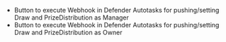 - Button to execute Webhook in Defender Autotasks for pushing/setting Draw and PrizeDistribution as Manager
- Button to execute Webhook in Defender Autotasks for pushing/setting Draw and PrizeDistribution as Owner